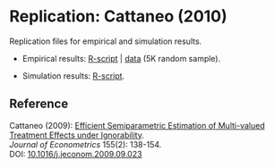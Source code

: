 # Replication: Cattaneo (2010)

Replication files for empirical and simulation results.

- Empirical results: [R-script](C_2010_JOE-empapp.R) | [data](C_2010_JOE-dataRS5K.dta) (5K random sample).

- Simulation results: [R-script](C_2010_JOE-simuls.R).

## Reference

Cattaneo (2009): [Efficient Semiparametric Estimation of Multi-valued Treatment Effects under Ignorability](https://mdcattaneo.github.io/papers/Cattaneo_2010_JoE.pdf).<br>
_Journal of Econometrics_ 155(2): 138-154.<br>
DOI: [10.1016/j.jeconom.2009.09.023](https://doi.org/10.1016/j.jeconom.2009.09.023)
